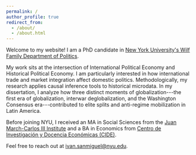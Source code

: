 ```yaml
---
permalink: /
author_profile: true
redirect_from: 
  - /about/
  - /about.html
---
```


Welcome to my website! I am a PhD candidate in [New York University's Wilf Family Department of Politics](https://as.nyu.edu/departments/politics.html).

My work sits at the intersection of International Political Economy and Historical Political Economy. I am particularly interested in how international trade and market integration affect domestic politics. Methodologically, my research applies causal inference tools to historical microdata. In my dissertation, I analyze how three distinct moments of globalization---the first era of globalization, interwar deglobalization, and the Washington Consensus era---contributed to elite splits and anti-regime mobilization in Latin America. 

Before joining NYU, I received an MA in Social Sciences from the [Juan March-Carlos III Institute](https://ic3jm.es/en/) and a BA in Economics from [Centro de Investigación y Docencia Económicas (CIDE)](https://www.cide.edu/). 

Feel free to reach out at [ivan.sanmiguel@nyu.edu](mailto:ivan.sanmiguel@nyu.edu).

